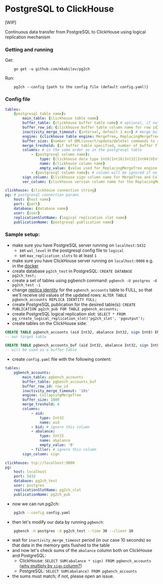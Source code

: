# PostgreSQL to ClickHouse
[WIP]

Continuous data transfer from PostgreSQL to ClickHouse using logical replication mechanism

### Getting and running

Get:
```
    go get -u github.com/mkabilov/pg2ch
```

Run:
```
    pg2ch --config {path to the config file (default config.yaml)}
```


### Config file
```yaml
tables:
    {postgresql table name}:
        main_table: {clickhouse table name}
        buffer_table: {clickhouse buffer table name} # optional, if not specified, insert directly to the main table
        buffer_row_id: {clickhouse buffer table column name for row id} 
        inactivity_merge_timeout: {interval, default 1 min} # merge buffered data after that timeout
        engine: {clickhouse table engine: MergeTree, ReplacingMergeTree or CollapsingMergeTree}
        buffer_size: {number of DML(insert/update/delete) commands to store in the memory before flushing to the buffer/main table } 
        merge_treshold: {if buffer table specified, number of buffer flushed before moving data from buffer to the main table}
        columns: # in the same order as in the postgresql table
            - {postgresql column name}:
                type: {clickhouse data type Int8|Int16|Int32|Int64|UInt8|UInt16|UInt32|UInt64|Float32|Float64|String|DateTime}
                name: {clickhouse column name}
                empty_value: {value used for ReplacingMergeTree engine to discard deleted row value}
            - {postgresql column name}: # column will be ignored if no properties specified
        sign_column: {clickhouse sign column name for MergeTree and CollapsingMergeTree engines}
        ver_column: {clickhouse version column name for the ReplacingMergeTree engine}

clickhouse: {clickhouse connection string}
pg: # postgresql connection params
    host: {host name}
    port: {port}
    database: {database name}
    user: {user}
    replicationSlotName: {logical replication slot name}
    publicationName: {postgresql publication name}
```

### Sample setup:

- make sure you have PostgreSQL server running on `localhost:5432`
    - set `wal_level` in the postgresql config file to `logical`
    - set `max_replication_slots` to at least `1`
- make sure you have ClickHouse server running on `localhost:9000` e.g. in the [docker](https://hub.docker.com/r/yandex/clickhouse-server/)
- create database `pg2ch_test` in PostgreSQL: `CREATE DATABASE pg2ch_test;`
- create a set of tables using pgbench command: `pgbench -U postgres -d pg2ch_test -i`
- change [replica identity](https://www.postgresql.org/docs/current/sql-altertable.html#SQL-CREATETABLE-REPLICA-IDENTITY)
for the `pgbench_accounts` table to FULL, so that we'll receive old values of the updated rows: `ALTER TABLE pgbench_accounts REPLICA IDENTITY FULL;`
- create PostgreSQL publication for the desired table(s): `CREATE PUBLICATION pg2ch_pub FOR TABLE pgbench_accounts;`
- create PostgreSQL logical replication slot: `SELECT * FROM pg_create_logical_replication_slot('pg2ch_slot', 'pgoutput');`
- create tables on the ClickHouse side:
```sql
CREATE TABLE pgbench_accounts (aid Int32, abalance Int32, sign Int8) ENGINE = CollapsingMergeTree(sign) ORDER BY aid
-- our target table

CREATE TABLE pgbench_accounts_buf (aid Int32, abalance Int32, sign Int8, row_id UInt64) ENGINE = Memory()
-- will be used as a buffer table
```
- create `config.yaml` file with the following content:
```yaml
tables:
    pgbench_accounts:
        main_table: pgbench_accounts
        buffer_table: pgbench_accounts_buf
        buffer_row_id: row_id
        inactivity_merge_timeout: '10s'
        engine: CollapsingMergeTree
        buffer_size: 1000
        merge_treshold: 4
        columns:
            - aid:
                type: Int32
                name: aid
            - bid: # ignore this column
            - abalance:
                type: Int32
                name: abalance
                empty_value: '0'
            - filler: # ignore this column
        sign_column: sign

clickhouse: tcp://localhost:9000
pg:
    host: localhost
    port: 5432
    database: pg2ch_test
    user: postgres
    replicationSlotName: pg2ch_slot
    publicationName: pg2ch_pub
```

- now we can run pg2ch:
```bash
    pg2ch --config config.yaml
```

- then let's modify our data by running `pgbench`:
```bash
    pgbench -U postgres -d pg2ch_test --time 30 --client 10 
```
- wait for `inactivity_merge_timeout` period (in our case 10 seconds) so that data in the memory gets flushed to the table 
- and now let's check sums of the `abalance` column both on ClickHouse and PostgreSQL:
    - ClickHouse: `SELECT SUM(abalance * sign) FROM pgbench_accounts` ([why multiply by `sign` column?](https://clickhouse.yandex/docs/en/operations/table_engines/collapsingmergetree/#example-of-use)) 
    - PostgreSQL: `SELECT SUM(abalance) FROM pgbench_accounts`
- the sums must match; if not, please open an issue.